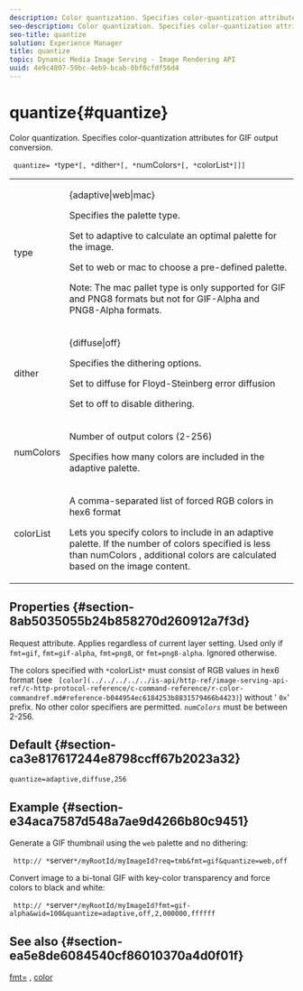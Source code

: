 ```yaml
---
description: Color quantization. Specifies color-quantization attributes for GIF output conversion.
seo-description: Color quantization. Specifies color-quantization attributes for GIF output conversion.
seo-title: quantize
solution: Experience Manager
title: quantize
topic: Dynamic Media Image Serving - Image Rendering API
uuid: 4e9c4807-59bc-4eb9-bcab-0bf0cfdf56d4
---
```


# quantize{#quantize}

Color quantization. Specifies color-quantization attributes for GIF output conversion.

 ` quantize= *`type`*[, *`dither`*[, *`numColors`*[, *`colorList`*]]]`

<table id="table_A669A9058C8043A5BAE80B03A13B015B"> 
 <tbody> 
  <tr> 
   <td colname="col1"> <p> <span class="codeph"> <span class="varname"> type </span> </span> </p> </td> 
   <td colname="col2"> <p> <span class="codeph"> {adaptive|web|mac} </span> </p> <p>Specifies the palette type. </p> <p>Set to <span class="codeph"> adaptive </span> to calculate an optimal palette for the image. </p> <p>Set to <span class="codeph"> web </span> or <span class="codeph"> mac </span> to choose a pre-defined palette. </p> <p> <p>Note:  The <span class="codeph"> mac </span> pallet type is only supported for GIF and PNG8 formats but not for GIF-Alpha and PNG8-Alpha formats. </p> </p> </td> 
  </tr> 
  <tr> 
   <td colname="col1"> <p> <span class="codeph"> <span class="varname"> dither </span> </span> </p> </td> 
   <td colname="col2"> <p> <span class="codeph"> {diffuse|off} </span> </p> <p>Specifies the dithering options. </p> <p>Set to <span class="codeph"> diffuse </span> for Floyd-Steinberg error diffusion </p> <p>Set to <span class="codeph"> off </span> to disable dithering. </p> </td> 
  </tr> 
  <tr> 
   <td colname="col1"> <p> <span class="codeph"> <span class="varname"> numColors </span> </span> </p> </td> 
   <td colname="col2"> <p>Number of output colors (2-256) </p> <p>Specifies how many colors are included in the <span class="codeph"> adaptive </span> palette. </p> </td> 
  </tr> 
  <tr> 
   <td colname="col1"> <p> <span class="codeph"> <span class="varname"> colorList </span> </span> </p> </td> 
   <td colname="col2"> <p>A comma-separated list of forced RGB colors in hex6 format </p> <p>Lets you specify colors to include in an <span class="codeph"> adaptive </span> palette. If the number of colors specified is less than <span class="codeph"> <span class="varname"> numColors </span> </span>, additional colors are calculated based on the image content. </p> </td> 
  </tr> 
 </tbody> 
</table>

## Properties {#section-8ab5035055b24b858270d260912a7f3d}

Request attribute. Applies regardless of current layer setting. Used only if `fmt=gif`, `fmt=gif-alpha`, `fmt=png8`, or `fmt=png8-alpha`. Ignored otherwise.

The colors specified with `*`colorList`*` must consist of RGB values in hex6 format (see ` [color](../../../../../is-api/http-ref/image-serving-api-ref/c-http-protocol-reference/c-command-reference/r-color-commandref.md#reference-b044954ec6184253b8831579466b4423)`) without ' `0x`' prefix. No other color specifiers are permitted. *`numColors`* must be between 2-256.

## Default {#section-ca3e817617244e8798ccff67b2023a32}

`quantize=adaptive,diffuse,256`

## Example {#section-e34aca7587d548a7ae9d4266b80c9451}

Generate a GIF thumbnail using the `web` palette and no dithering:

` http:// *`server`*/myRootId/myImageId?req=tmb&fmt=gif&quantize=web,off`

Convert image to a bi-tonal GIF with key-color transparency and force colors to black and white:

` http:// *`server`*/myRootId/myImageId?fmt=gif-alpha&wid=100&quantize=adaptive,off,2,000000,ffffff`

## See also {#section-ea5e8de6084540cf86010370a4d0f01f}

[fmt=](../../../../../is-api/http-ref/image-serving-api-ref/c-http-protocol-reference/c-command-reference/r-is-http-fmt.md#reference-cdf10043423b45ba9fe15157fb3ae37a) , [color](/help/aem-is-ir-api/is-api/http-ref/image-serving-api-ref/c-http-protocol-reference/c-data-types/r-is-http-color.md) 
